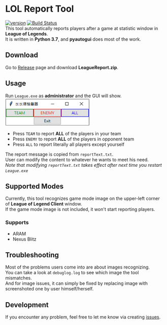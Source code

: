 # LOL Report Tool
[![version](https://img.shields.io/github/v/release/SivWatt/LOL_report_tool)](https://github.com/SivWatt/LOL_report_tool/releases)
[![Build Status](https://github.com/SivWatt/LOL_report_tool/actions/workflows/python-checks.yaml/badge.svg?branch=master)](https://github.com/SivWatt/LOL_report_tool/actions/workflows/python-checks.yaml)  
This tool automatically reports players after a game at statistic window in __League of Legends__.  
It is written in __Python 3.7__, and __pyautogui__ does most of the work.  

## Download
Go to [Release](https://github.com/SivWatt/LOL_report_tool/releases/latest) page and download __LeagueReport.zip__.

## Usage
Run `League.exe` as __administrator__ and the GUI will show.  
![GUI](/doc/main-window.PNG?raw=true)
  - Press `TEAM` to report __ALL__ of the players in your team  
  - Press `ENEMY` to report __ALL__ of the players in opponent team  
  - Press `ALL` to report literally all players except yourself  

The report message is copied from `reportText.txt`.  
User can modify the content to whatever he wants to meet his need.  
_Note that modifying `reportText.txt` takes effect after next time you restart `League.exe`_

## Supported Modes
Currently, this tool recognizes game mode image on the upper-left corner of __League of Legend Client__ window.  
If the game mode image is not included, it won't start reporting players.  
### Supports
- ARAM
- Nexus Blitz

## Troubleshooting
Most of the problems users come into are about images recognizing.  
You can take a look at `debuglog.log` to see which image the tool mismatches.  
And for image issues, it can simply be fixed by replacing image with screenshoted one by user himself/herself.

## Development
If you encounter any problem, feel free to let me know via creating [issues](https://github.com/SivWatt/LOL_report_tool/issues).
